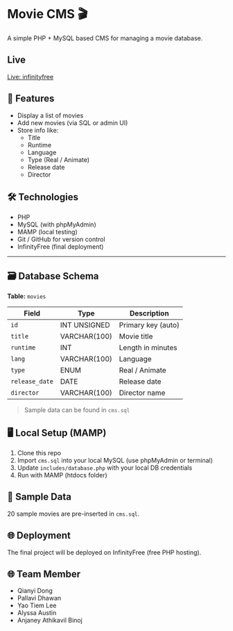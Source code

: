 # Movie CMS 🎬

A simple PHP + MySQL based CMS for managing a movie database.

## Live
[Live: infinityfree](https://yaolee.infy.uk)

## 📁 Features

- Display a list of movies
- Add new movies (via SQL or admin UI)
- Store info like:
  - Title
  - Runtime
  - Language
  - Type (Real / Animate)
  - Release date
  - Director

## 🛠️ Technologies

- PHP 
- MySQL (with phpMyAdmin)
- MAMP (local testing)
- Git / GitHub for version control
- InfinityFree (final deployment)

---

## 🗃️ Database Schema

**Table:** `movies`

| Field        | Type            | Description          |
|--------------|------------------|----------------------|
| `id`         | INT UNSIGNED     | Primary key (auto)   |
| `title`      | VARCHAR(100)     | Movie title          |
| `runtime`    | INT              | Length in minutes    |
| `lang`       | VARCHAR(100)     | Language             |
| `type`       | ENUM             | Real / Animate       |
| `release_date` | DATE          | Release date         |
| `director`   | VARCHAR(100)     | Director name        |

> Sample data can be found in `cms.sql`

## 🖥️ Local Setup (MAMP)

1. Clone this repo
2. Import `cms.sql` into your local MySQL (use phpMyAdmin or terminal)
3. Update `includes/database.php` with your local DB credentials
4. Run with MAMP (htdocs folder)

## 🧪 Sample Data

20 sample movies are pre-inserted in `cms.sql`.



## 🌐 Deployment

The final project will be deployed on InfinityFree (free PHP hosting).

## 🌐 Team Member
- Qianyi Dong
- Pallavi Dhawan
- Yao Tiem Lee
- Alyssa Austin
- Anjaney Athikavil Binoj
